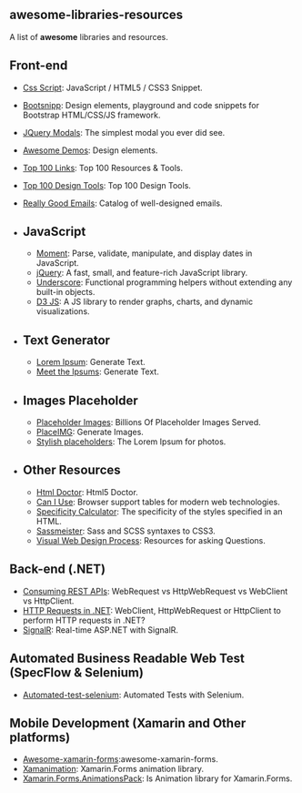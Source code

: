 ## awesome-libraries-resources 
A list of **awesome** libraries and resources.

## Front-end 
- [Css Script](https://www.cssscript.com/): JavaScript / HTML5 / CSS3 Snippet.
- [Bootsnipp](https://bootsnipp.com/): Design elements, playground and code snippets for Bootstrap HTML/CSS/JS framework.
- [JQuery Modals](https://jquerymodal.com/): The simplest modal you ever did see.
- [Awesome Demos](https://tympanus.net/): Design elements.
- [Top 100 Links](https://www.websitehostingrating.com/top-100-web-development-resources/): Top 100 Resources & Tools.
- [Top 100 Design Tools](https://www.websitehostingrating.com/top-100-web-design-resources/): Top 100 Design Tools.
- [Really Good Emails](http://reallygoodemails.com): Catalog of well-designed emails.

 - ## JavaScript
     - [Moment](http://momentjs.com/): Parse, validate, manipulate, and display dates in JavaScript.
     - [jQuery](http://jquery.com/): A fast, small, and feature-rich JavaScript library.
     - [Underscore](http://underscorejs.org/): Functional programming helpers without extending any built-in objects.
     - [D3 JS](http://d3js.org/): A JS library to render graphs, charts, and dynamic visualizations.
  - ## Text Generator
     - [Lorem Ipsum](https://lipsum.com/): Generate Text.
     - [Meet the Ipsums](https://meettheipsums.com/): Generate Text.
  - ## Images Placeholder
     - [Placeholder Images](https://placeholder.com/): Billions Of Placeholder Images Served.
     - [PlaceIMG](https://placeimg.com/): Generate Images.
     - [Stylish placeholders](https://picsum.photos/): The Lorem Ipsum for photos.
  - ## Other Resources
     - [Html Doctor](http://html5doctor.com/): Html5 Doctor.
     - [Can I Use](https://caniuse.com/): Browser support tables for modern web technologies.
     - [Specificity Calculator](https://specificity.keegan.st/): The specificity of the styles specified in an HTML.
     - [Sassmeister](https://www.sassmeister.com/): Sass and SCSS syntaxes to CSS3.
     - [Visual Web Design Process](http://styletil.es/): Resources for asking Questions.
 

## Back-end (.NET)
- [Consuming REST APIs](https://keepitsimplekarthik.com/sharepoint/webrequest-vs-httpwebrequest-vs-webclient-vs-httpclient/): WebRequest vs HttpWebRequest vs WebClient vs HttpClient.
- [HTTP Requests in .NET](http://codecaster.nl/blog/2015/11/webclient-httpwebrequest-httpclient-perform-web-requests-net/): WebClient, HttpWebRequest or HttpClient to perform HTTP requests in .NET?
- [SignalR](https://github.com/aspnet/AspNetCore/tree/master/src/SignalR/samples): Real-time ASP.NET with SignalR.


## Automated Business Readable Web Test (SpecFlow & Selenium)
- [Automated-test-selenium](https://github.com/judith985/automated-test-selenium): Automated Tests with Selenium.

## Mobile Development (Xamarin and Other platforms)
- [Awesome-xamarin-forms](https://github.com/jsuarezruiz/awesome-xamarin-forms):awesome-xamarin-forms.
- [Xamanimation](https://github.com/jsuarezruiz/Xamanimation): Xamarin.Forms animation library.
- [Xamarin.Forms.AnimationsPack](https://github.com/takecx/Xamarin.Forms.AnimationsPack): Is Animation library for Xamarin.Forms.
